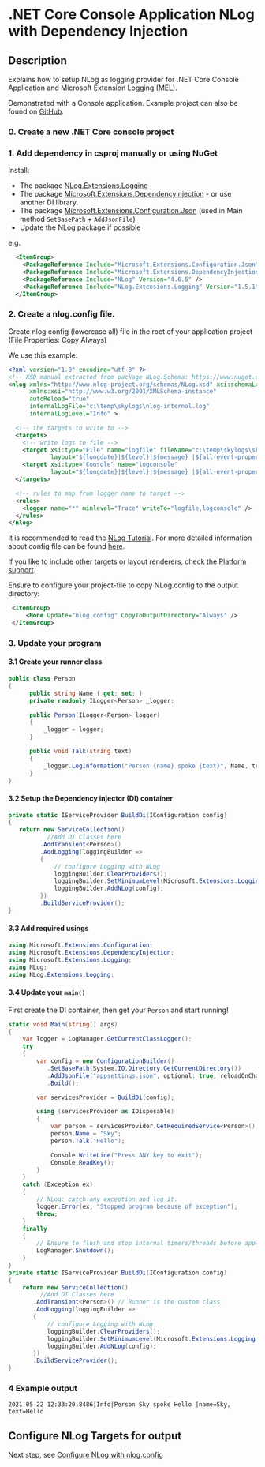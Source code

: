 # .NET Core Console Application NLog with Dependency Injection

## Description
Explains how to setup NLog as logging provider for .NET Core Console Application and Microsoft Extension Logging (MEL).

Demonstrated with a Console application. Example project can also be found on [GitHub](https://github.com/iSatishYadav/net-core-console-nlog-with-di).

### 0. Create a new .NET Core console project

### 1. Add dependency in csproj manually or using NuGet

Install:

- The package [NLog.Extensions.Logging](https://www.nuget.org/packages/NLog.Extensions.Logging)
- The package [Microsoft.Extensions.DependencyInjection](https://www.nuget.org/packages/Microsoft.Extensions.DependencyInjection) - or use another DI library.
- The package [Microsoft.Extensions.Configuration.Json](https://www.nuget.org/packages/Microsoft.Extensions.Configuration.Json) (used in Main method `SetBasePath` + `AddJsonFile`)
- Update the NLog package if possible

e.g.

```xml
  <ItemGroup>
    <PackageReference Include="Microsoft.Extensions.Configuration.Json" Version="2.1.0" />
    <PackageReference Include="Microsoft.Extensions.DependencyInjection" Version="2.1.0" />
    <PackageReference Include="NLog" Version="4.6.5" />
    <PackageReference Include="NLog.Extensions.Logging" Version="1.5.1" />
  </ItemGroup>
```

### 2. Create a nlog.config file. 
Create nlog.config (lowercase all) file in the root of your application project (File Properties: Copy Always)

We use this example:

```xml
<?xml version="1.0" encoding="utf-8" ?>
<!-- XSD manual extracted from package NLog.Schema: https://www.nuget.org/packages/NLog.Schema-->
<nlog xmlns="http://www.nlog-project.org/schemas/NLog.xsd" xsi:schemaLocation="NLog NLog.xsd"
      xmlns:xsi="http://www.w3.org/2001/XMLSchema-instance"
      autoReload="true"
      internalLogFile="c:\temp\skylogs\nlog-internal.log"
      internalLogLevel="Info" >

  <!-- the targets to write to -->
  <targets>
    <!-- write logs to file -->
    <target xsi:type="File" name="logfile" fileName="c:\temp\skylogs\skylogs.log"
            layout="${longdate}|${level}|${message} |${all-event-properties} ${exception:format=tostring}" />
    <target xsi:type="Console" name="logconsole"
            layout="${longdate}|${level}|${message} |${all-event-properties} ${exception:format=tostring}" />
  </targets>

  <!-- rules to map from logger name to target -->
  <rules>
    <logger name="*" minlevel="Trace" writeTo="logfile,logconsole" />
  </rules>
</nlog>
```

It is recommended to read the [NLog Tutorial](https://github.com/NLog/NLog/wiki/Tutorial). For more detailed information about config file can be found [here](https://github.com/NLog/NLog/wiki/Configuration-file).

If you like to include other targets or layout renderers, check the [Platform support](https://github.com/NLog/NLog/wiki/platform-support).

Ensure to configure your project-file to copy NLog.config to the output directory:

```xml
 <ItemGroup>
     <None Update="nlog.config" CopyToOutputDirectory="Always" />
 </ItemGroup>
```

### 3. Update your program

#### 3.1 Create your runner class

```c#
public class Person
{
      public string Name { get; set; }
      private readonly ILogger<Person> _logger;

      public Person(ILogger<Person> logger)
      {
          _logger = logger;
      }

      public void Talk(string text)
      {
          _logger.LogInformation("Person {name} spoke {text}", Name, text);
      }
}
```

#### 3.2 Setup the Dependency injector (DI) container
```c#
private static IServiceProvider BuildDi(IConfiguration config)
{
   return new ServiceCollection()
           //Add DI Classes here
         .AddTransient<Person>() 
         .AddLogging(loggingBuilder =>
         {
             // configure Logging with NLog
             loggingBuilder.ClearProviders();
             loggingBuilder.SetMinimumLevel(Microsoft.Extensions.Logging.LogLevel.Trace);
             loggingBuilder.AddNLog(config);
         })
         .BuildServiceProvider();
}
```

#### 3.3 Add required usings
```c#
using Microsoft.Extensions.Configuration;
using Microsoft.Extensions.DependencyInjection;
using Microsoft.Extensions.Logging;
using NLog;
using NLog.Extensions.Logging;
```
#### 3.4 Update your `main()`

First create the DI container, then get your `Person` and start running!

```c#
static void Main(string[] args)
{
    var logger = LogManager.GetCurrentClassLogger();
    try
    {
        var config = new ConfigurationBuilder()
           .SetBasePath(System.IO.Directory.GetCurrentDirectory())
           .AddJsonFile("appsettings.json", optional: true, reloadOnChange: true)
           .Build();

        var servicesProvider = BuildDi(config);

        using (servicesProvider as IDisposable)
        {
            var person = servicesProvider.GetRequiredService<Person>();
            person.Name = "Sky";
            person.Talk("Hello");

            Console.WriteLine("Press ANY key to exit");
            Console.ReadKey();
        }
    }
    catch (Exception ex)
    {
        // NLog: catch any exception and log it.
        logger.Error(ex, "Stopped program because of exception");
        throw;
    }
    finally
    {
        // Ensure to flush and stop internal timers/threads before application-exit (Avoid segmentation fault on Linux)
        LogManager.Shutdown();
    }
}
private static IServiceProvider BuildDi(IConfiguration config)
{
    return new ServiceCollection()
         //Add DI Classes here
       .AddTransient<Person>() // Runner is the custom class
       .AddLogging(loggingBuilder =>
       {
           // configure Logging with NLog
           loggingBuilder.ClearProviders();
           loggingBuilder.SetMinimumLevel(Microsoft.Extensions.Logging.LogLevel.Trace);
           loggingBuilder.AddNLog(config);
       })
       .BuildServiceProvider();
}
```

### 4 Example output

```
2021-05-22 12:33:20.8486|Info|Person Sky spoke Hello |name=Sky, text=Hello 
```


## Configure NLog Targets for output

Next step, see [Configure NLog with nlog.config](https://github.com/NLog/NLog/wiki/Configuration-file)
